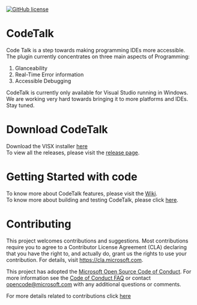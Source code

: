 [![GitHub license](https://img.shields.io/badge/license-MIT-blue.svg)](https://github.com/Microsoft/CodeTalk/blob/master/LICENSE)  
  
# CodeTalk
Code Talk is a step towards making programming IDEs more accessible. The plugin currently concentrates on three main aspects of Programming:
1. Glanceability
2. Real-Time Error information 
3. Accessible Debugging

CodeTalk is currently only available for Visual Studio running in Windows. We are working very hard towards bringing it to more platforms and IDEs. Stay tuned.

# Download CodeTalk
Download the VISX installer [here](https://github.com/Microsoft/CodeTalk/releases/download/v0.8.0/Microsoft.CodeTalk.0.8.0.vsix)  
To view all the releases, please visit the [release page](https://github.com/Microsoft/CodeTalk/releases/tag/v0.8.0).  

# Getting Started with code  
To know more about CodeTalk features, please visit the [Wiki](https://github.com/Microsoft/CodeTalk/wiki).  
To know more about building and testing CodeTalk, please click [here](https://github.com/Microsoft/CodeTalk/wiki/Building-and-Testing).

# Contributing

This project welcomes contributions and suggestions. Most contributions require you to
agree to a Contributor License Agreement (CLA) declaring that you have the right to,
and actually do, grant us the rights to use your contribution. For details, visit
https://cla.microsoft.com.

This project has adopted the [Microsoft Open Source Code of Conduct](https://opensource.microsoft.com/codeofconduct/).
For more information see the [Code of Conduct FAQ](https://opensource.microsoft.com/codeofconduct/faq/)
or contact [opencode@microsoft.com](mailto:opencode@microsoft.com) with any additional questions or comments.

For more details related to contributions click [here](https://github.com/Microsoft/CodeTalk/wiki/Contribution)

